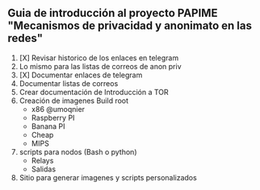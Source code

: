 ## Guia de introducción al proyecto PAPIME "Mecanismos de privacidad y anonimato en las redes"

1. [X] Revisar historico de los enlaces en telegram
2. Lo mismo para las listas de correos de anon priv
3. [X] Documentar enlaces de telegram
4. Documentar listas de correos
5. Crear documentación de Introducción a TOR
6. Creación de imagenes Build root
	* x86 @umoqnier
	* Raspberry PI
	* Banana PI
	* Cheap
	* MIPS
7. scripts para nodos (Bash o python)
	* Relays
	* Salidas
8. Sitio para generar imagenes y scripts personalizados
